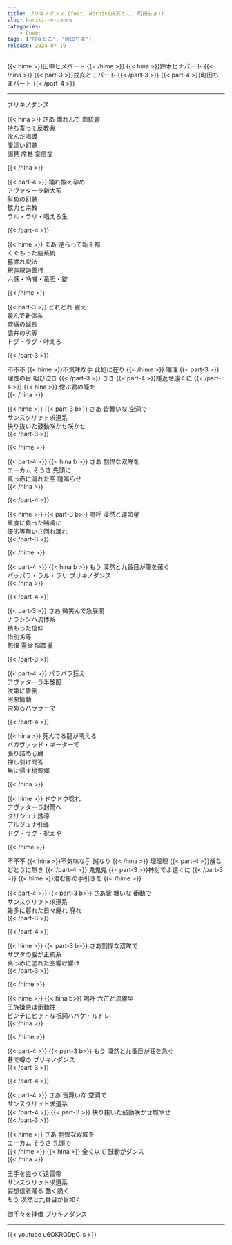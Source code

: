 ```yaml
---
title: ブリキノダンス (feat. Nornis(戌亥とこ, 町田ちま))
slug: buriki-no-dance
categories:
    - Cover
tags: ["戌亥とこ", "町田ちま"]
release: 2024-07-19
---
```

{{< hime >}}田中ヒメパート  {{< /hime >}}
{{< hina >}}鈴木ヒナパート  {{< /hina >}}
{{< part-3 >}}戌亥とこパート  {{< /part-3 >}}
{{< part-4 >}}町田ちまパート  {{< /part-4 >}}

---

ブリキノダンス  

{{< hina >}}
さあ 憐れんで 血統書  
持ち寄って反教典  
沈んだ唱導  
腹這い幻聴  
謁見 席巻 妄信症  

{{< /hina >}}

{{< part-4 >}}
踊れ酔え孕め  
アヴァターラ新大系  
斜めの幻聴  
錻力と宗教  
ラル・ラリ・唱えろ生  

{{< /part-4 >}}

{{< hime >}}
まあ 逆らって新王都  
くぐもった脳系統  
墓掘れ説法  
釈迦釈迦善行  
六感・吶喊・竜胆・錠  

{{< /hime >}}

{{< part-3 >}}
どれどれ 震え  
蔑んで新体系  
欺瞞の延長  
詭弁の劣等  
ドグ・ラグ・叶えろ  

{{< /part-3 >}}

不不不 {{< hime >}}不気味な手 此処に在り  {{< /hime >}}
理理 {{< part-3 >}}理性の目 咽び泣き  {{< /part-3 >}}
きき {{< part-4 >}}踵返せ遠くに  {{< /part-4 >}}
{{< hina >}}
偲ぶ君の瞳を  
{{< /hina >}}

{{< hime >}}
{{< part-3 b>}}
さあ 皆舞いな 空洞で  
サンスクリット求道系  
抉り抜いた鼓動咲かせ咲かせ  
{{< /part-3 >}}

{{< /hime >}}

{{< part-4 >}}
{{< hina b >}}
さあ 剽悍な双眸を  
エーカム そうさ 先頭に  
真っ赤に濡れた空 踵鳴らせ  
{{< /hina >}}

{{< /part-4 >}}

{{< hime >}}
{{< part-3 b>}}
嗚呼 漠然と運命星  
重度に負った喘鳴に  
優劣等無いさ回れ踊れ  
{{< /part-3 >}}

{{< /hime >}}

{{< part-4 >}}
{{< hina b >}}
もう 漠然と九番目が龍を薙ぐ  
パッパラ・ラル・ラリ ブリキノダンス  
{{< /hina >}}

{{< /part-4 >}}

{{< part-3 >}}
さあ 微笑んで急展開  
ナラシンハ流体系  
積もった信仰  
惜別劣等  
怨恨 霊堂 脳震盪  

{{< /part-3 >}}

{{< part-4 >}}
パラパラ狂え  
アヴァターラ半酩酊  
次第に昏倒  
劣悪情動  
崇めろバララーマ  

{{< /part-4 >}}

{{< hina >}}
死んでる龍が吼える  
バガヴァッド・ギーターで  
張り詰め心臓  
押し引け問答  
無に帰す桃源郷  

{{< /hina >}}

{{< hime >}}
ドウドウ唸れ  
アヴァターラ封筒へ  
クリシュナ誘導  
アルジュナ引導  
ドグ・ラグ・祝えや  

{{< /hime >}}

不不不 {{< hina >}}不気味な手 誠なり  {{< /hina >}}
理理理 {{< part-4 >}}解などとうに無き  {{< /part-4 >}}
鬼鬼鬼 {{< part-3 >}}神討てよ遠くに  {{< /part-3 >}}
{{< hime >}}潜む影の手引きを  {{< /hime >}}

{{< part-4 >}}
{{< part-3 b>}}
さあ皆 舞いな 衝動で  
サンスクリット求道系  
雑多に暮れた日々廃れ 廃れ  
{{< /part-3 >}}

{{< /part-4 >}}

{{< hime >}}
{{< part-3 b>}}
さあ剽悍な双眸で  
サプタの脳が正統系  
真っ赤に塗れた空響け響け  
{{< /part-3 >}}

{{< /hime >}}

{{< hime >}}
{{< hina b>}}
嗚呼 六芒と流線型  
王族嫌悪は衝動性  
ピンチにヒットな祝詞ハバケ・ルドレ  
{{< /hina >}}

{{< /hime >}}

{{< part-4 >}}
{{< part-3 b>}}
もう 漠然と九番目が狂を急ぐ  
巷で噂の ブリキノダンス  
{{< /part-3 >}}

{{< /part-4 >}}

{{< part-4 >}}
さあ 皆舞いな 空洞で  
サンスクリット求道系  
{{< /part-4 >}}
{{< part-3 >}}
抉り抜いた鼓動咲かせ燃やせ  
{{< /part-3 >}}

{{< hime >}}
さあ 剽悍な双眸を  
エーカム そうさ 先頭で  
{{< /hime >}}
{{< hina >}}
全く以て 鼓動がダンス  
{{< /hina >}}

王手を盗って遠雷帝  
サンスクリット求道系  
妄想信者踊る 酷く脆く  
もう 漠然と九番目が盲如く  

御手々を拝借 ブリキノダンス  

---

{{< youtube u6OKRQDpC_s >}}